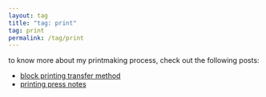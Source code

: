 ```yaml
---
layout: tag
title: "tag: print"
tag: print
permalink: /tag/print
---
```


to know more about my printmaking process, check out the following posts:

- [block printing transfer method](https://leecat.art/carving-transfer)
- [printing press notes](https://leecat.art/printing-press)

